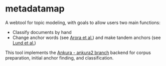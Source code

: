 # metadatamap
A webtool for topic modeling, with goals to allow users two main functions:
 - Classify documents by hand
 - Change anchor words (see [Arora et al.](https://people.csail.mit.edu/dsontag/papers/AroraEtAl_icml13.pdf)) and make tandem anchors (see [Lund et al.](https://www.cs.colorado.edu/~jbg/docs/2017_acl_multiword_anchors.pdf))
 
This tool implements the [Ankura - ankura2 branch](https://github.com/byu-aml-lab/ankura/tree/ankura2) backend for corpus preparation, initial anchor finding, and classification. 
